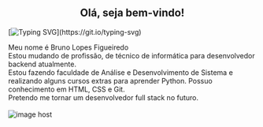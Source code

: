 <div align="center">
<h2> Olá, seja bem-vindo! </h2>
</div>
   
[![Typing SVG](https://readme-typing-svg.herokuapp.com?color=%2336BCF7&center=true&vCenter=true&width=1000&lines=Oi+👋,+Eu+sou+Bruno+Lopes;+Bem+vindo+ao+meu+perfil!)](https://git.io/typing-svg)

Meu nome é Bruno Lopes Figueiredo<br> Estou mudando de profissão, de técnico de informática para desenvolvedor backend atualmente.<br> Estou fazendo faculdade de Análise e Desenvolvimento de Sistema e realizando alguns cursos extras para aprender Python. Possuo conhecimento em HTML, CSS e Git. <br> Pretendo me tornar um desenvolvedor full stack no futuro. <br><br>
<img src="https://thumbs2.imgbox.com/f9/cd/gGLrvkcZ_t.png" alt="image host"/></a>

<div align="center">
<h2></h2>
</div>
